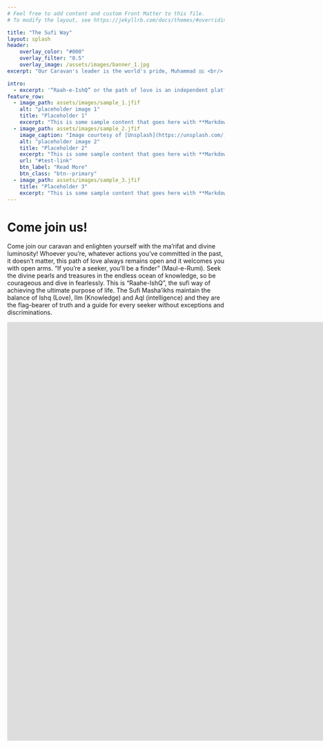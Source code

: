 ```yaml
---
# Feel free to add content and custom Front Matter to this file.
# To modify the layout, see https://jekyllrb.com/docs/themes/#overriding-theme-defaults

title: "The Sufi Way"
layout: splash
header:
    overlay_color: "#000"
    overlay_filter: "0.5"
    overlay_image: /assets/images/banner_1.jpg
excerpt: "Our Caravan's leader is the world's pride, Muhammad ﷺ <br/> <small>Maulana Rumi</small>"

intro: 
  - excerpt: '“Raah-e-IshQ” or the path of love is an independent platform for all the seekers of knowledge, truth; those who wants to understand the deeper meanings of the Religion and implement it as a transformative tool for the soul and mind (not just limiting Religion to the ritualistic form). The practice of the Religion with its essence and meaning would help individuals attain higher spiritual states, bring closer to The Creator and its creation.'
feature_row:
  - image_path: assets/images/sample_1.jfif
    alt: "placeholder image 1"
    title: "Placeholder 1"
    excerpt: "This is some sample content that goes here with **Markdown** formatting."
  - image_path: assets/images/sample_2.jfif
    image_caption: "Image courtesy of [Unsplash](https://unsplash.com/)"
    alt: "placeholder image 2"
    title: "Placeholder 2"
    excerpt: "This is some sample content that goes here with **Markdown** formatting."
    url: "#test-link"
    btn_label: "Read More"
    btn_class: "btn--primary"
  - image_path: assets/images/sample_3.jfif
    title: "Placeholder 3"
    excerpt: "This is some sample content that goes here with **Markdown** formatting."
---
```


# Come join us!
Come join our caravan and enlighten yourself with the ma’rifat and divine luminosity!
Whoever you’re, whatever actions you’ve committed in the past, it doesn’t matter, this
path of love always remains open and it welcomes you with open arms. “If you’re a
seeker, you’ll be a finder” (Maul-e-Rumi). Seek the divine pearls and treasures in the
endless ocean of knowledge, so be courageous and dive in fearlessly. This is
“Raahe-IshQ”, the sufi way of achieving the ultimate purpose of life. The Sufi
Masha’ikhs maintain the balance of Ishq (Love), Ilm (Knowledge) and Aql (intelligence)
and they are the flag-bearer of truth and a guide for every seeker without exceptions
and discriminations.

<iframe width="1708" height="968" src="https://www.youtube.com/embed/KiCFcKmtAsM" title="YouTube video player" frameborder="0" allow="accelerometer; autoplay; clipboard-write; encrypted-media; gyroscope; picture-in-picture" allowfullscreen></iframe>

<!-- ## Spiritual-Intellectual journey to Islam
- Study Islam in a way that is inspirational and transformative. 
- A program designed to teach students the most essential elements of our religion. 
- The program teaches the foundational aspects of the three dimensions of the religion - islam, iman, and ihsan - as outlined in the famous hadith of Jibril (upon him be peace). 
- The program offers its participants a moderate period of immersion in an environment conducive to serious study and worship. 
- By combining worship and intense study, seekers of knowledge will have the opportunity to immerse themselves in an environment conducive to spiritual development and transformation.

## Sample photos from the first conference
{% include feature_row %} -->
